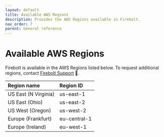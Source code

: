 ```yaml
---
layout: default
title: Available AWS Regions
description: Provides the AWS Regions available in Firebolt.
nav_order: 7
parent: General reference
---
```


# Available AWS Regions

Firebolt is available in the AWS Regions listed below. To request additional regions, contact [Firebolt Support](mailto:support@firebolt.io) 📧.

| Region name          | Region ID    |
| :------------------- | :----------- |
| US East (N Virginia) | us-east-1    |
| US East (Ohio)       | us-east-2    |
| US West (Oregon)     | us-west-2    |
| Europe (Frankfurt)   | eu-central-1 |
| Europe (Ireland)     | eu-west-1    |
